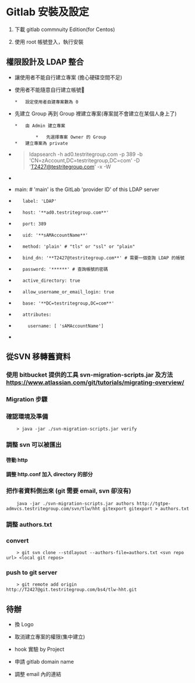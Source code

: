 # Gitlab 安裝及設定

1.  下載 gitlab commnuity Edition(for Centos)

1.  使用 root 帳號登入，執行安裝

## 權限設計及 LDAP 整合

*   讓使用者不能自行建立專案 (擔心硬碟空間不足)
*   使用者不能隨意自行建立帳號

        *   設定使用者自建專案數為 0

*   先建立 Group 再到 Group 裡建立專案(專案就不會建立在某個人身上了)

        *   由 Admin 建立專案

                *   先選擇專案 Owner 的 Group
        *   建立專案為 private

*   >ldapsearch -h ad0.testritegroup.com -p 389 -b 'CN=zAccount,DC=testritegroup,DC=com' -D 'T2427@testritegroup.com' -x -W
*

*   main: # 'main' is the GitLab 'provider ID' of this LDAP server
*        label: 'LDAP'
*        host: '**ad0.testritegroup.com**'
*        port: 389
*        uid: '**sAMAccountName**'
*        method: 'plain' # "tls" or "ssl" or "plain"
*        bind_dn: '**T2427@testritegroup.com**' # 需要一個查詢 LDAP 的帳號
*        password: '******' # 查詢帳號的密碼
*        active_directory: true
*        allow_username_or_email_login: true
*        base: '**DC=testritegroup,DC=com**'
*        attributes:
*          username: [ 'sAMAccountName']
*          

##  從SVN 移轉舊資料
### 使用 bitbucket 提供的工具 svn-migration-scripts.jar 及方法 https://www.atlassian.com/git/tutorials/migrating-overview/
### Migration 步驟
### 確認環境及準備  
		> java -jar ./svn-migration-scripts.jar verify
### 調整 svn 可以被匯出
#### 啓動 http
#### 調整 http.conf 加入 directory 的部分
### 把作者資料倒出來 (git 需要 email, svn 卻沒有) 
		java -jar ./svn-migration-scripts.jar authors http://tgtpe-admvcs.testritegroup.com/svn/tlw/hht gitexport gitexport > authors.txt

### 調整 authors.txt
### convert 
		> git svn clone --stdlayout --authors-file=authors.txt <svn repo url> <local git repos>
### push to git server  
		> git remote add origin http://T2427@git.testritegroup.com/bs4/tlw-hht.git



## 待辦

*   換 Logo

*   取消建立專案的權限(集中建立)

*   hook 實驗 by Project
*   申請 gitlab domain name

*   調整 email 內的連結
